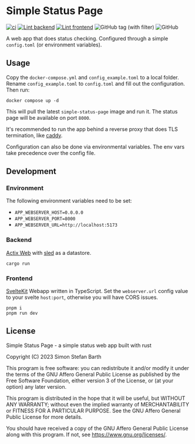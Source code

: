 # Simple Status Page

[![ci](https://github.com/Data5tream/simple-status-page/actions/workflows/ci.yml/badge.svg)](https://github.com/Data5tream/simple-status-page/actions/workflows/ci.yml)
[![Lint backend](https://github.com/Data5tream/simple-status-page/actions/workflows/lint-backend.yml/badge.svg)](https://github.com/Data5tream/simple-status-page/actions/workflows/lint-backend.yml)
[![Lint frontend](https://github.com/Data5tream/simple-status-page/actions/workflows/lint-frontend.yml/badge.svg)](https://github.com/Data5tream/simple-status-page/actions/workflows/lint-frontend.yml)
![GitHub tag (with filter)](https://img.shields.io/github/v/tag/data5tream/simple-status-page)
![GitHub](https://img.shields.io/github/license/data5tream/simple-status-page)


A web app that does status checking. Configured through a simple `config.toml` (or environment variables).

## Usage

Copy the `docker-compose.yml` and `config_example.toml` to a local folder. Rename `config_example.toml` to `config.toml`
and fill out the configuration. Then run:

```shell
docker compose up -d
```

This will pull the latest `simple-status-page` image and run it. The status page will be available on port
`8000`.

It's recommended to run the app behind a reverse proxy that does TLS termination, like [caddy](https://caddyserver.com/).

Configuration can also be done via environmental variables. The env vars take precedence over the config file.

## Development

### Environment

The following environment variables need to be set:

- `APP_WEBSERVER_HOST=0.0.0.0`
- `APP_WEBSERVER_PORT=8000`
- `APP_WEBSERVER_URL=http://localhost:5173`

### Backend

[Actix Web](https://actix.rs/) with [sled](https://sled.rs/) as a datastore.

```shell
cargo run
```

### Frontend

[SvelteKit](https://kit.svelte.dev/) Webapp written in TypeScript. Set the `webserver.url` config value to your svelte
`host:port`, otherwise you will have CORS issues.

```shell
pnpm i
pnpm run dev
```

## License

Simple Status Page - a simple status web app built with rust

Copyright (C) 2023  Simon Stefan Barth

This program is free software: you can redistribute it and/or modify
it under the terms of the GNU Affero General Public License as published
by the Free Software Foundation, either version 3 of the License, or
(at your option) any later version.

This program is distributed in the hope that it will be useful,
but WITHOUT ANY WARRANTY; without even the implied warranty of
MERCHANTABILITY or FITNESS FOR A PARTICULAR PURPOSE.  See the
GNU Affero General Public License for more details.

You should have received a copy of the GNU Affero General Public License
along with this program.  If not, see <https://www.gnu.org/licenses/>.
